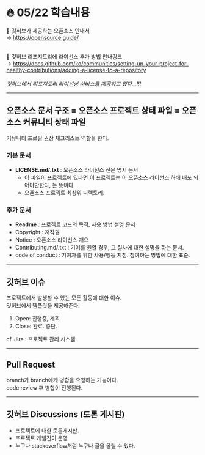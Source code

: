 # :fire: 05/22 학습내용

🔗 깃허브가 제공하는 오픈소스 안내서 <br/>
→ https://opensource.guide/
<br/>
<br/>

🔗 깃허브 리포지토리에 라이선스 추가 방법 안내링크 <br/>
→ https://docs.github.com/ko/communities/setting-up-your-project-for-healthy-contributions/adding-a-license-to-a-repository <br/><br/>
_깃허브에서 리포지토리 라이선싱 서비스를 제공하고 있다...!!!_ 

---

## 오픈소스 문서 구조 = 오픈소스 프로젝트 상태 파일 = 오픈소스 커뮤니티 상태 파일

커뮤니티 프로필 권장 체크리스트 역할을 한다.

### 기본 문서

- **LICENSE.md/.txt** : 오픈소스 라이선스 전문 명시 문서
  - 이 파일이 프로젝트에 있다면 이 프로젝트는 이 오픈소스 라이선스 하에 배포 되어야만한다, 는 뜻이다.
  - 오픈소스 프로젝트 최상위 디렉토리.

### 추가 문서

- **Readme** : 프로젝트 코드의 목적, 사용 방법 설명 문서
- Copyright : 저작권
- Notice : 오픈소스 라이선스 개요
- Contributing.md/.txt : 기여를 원할 경우, 그 절차에 대한 설명을 하는 문서.
- code of conduct : 기여자를 위한 사용/행동 지침. 참여하는 방법에 대한 표준. 
 
---

## 깃허브 이슈

프로젝트에서 발생할 수 있는 모든 활동에 대한 이슈. <br/> 깃허브에서 템플릿을 제공해준다.

1) Open: 진행중, 계획
2) Close: 완료. 중단.

cf. Jira : 프로젝트 관리 시스템. 

--- 

## Pull Request

branch가 branch에게 병합을 요청하는 기능이다.<br/> code review 후 병합이 진행된다.

---

## 깃허브 Discussions (토론 게시판)

- 프로젝트에 대한 토론게시판.
- 프로젝트 개발진이 운영
- 누구나 stackoverflow처럼 누구나 글을 올릴 수 있다.
